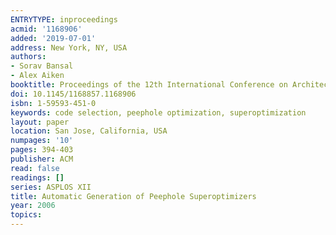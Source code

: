 ```yaml
---
ENTRYTYPE: inproceedings
acmid: '1168906'
added: '2019-07-01'
address: New York, NY, USA
authors:
- Sorav Bansal
- Alex Aiken
booktitle: Proceedings of the 12th International Conference on Architectural Support for Programming Languages and Operating Systems
doi: 10.1145/1168857.1168906
isbn: 1-59593-451-0
keywords: code selection, peephole optimization, superoptimization
layout: paper
location: San Jose, California, USA
numpages: '10'
pages: 394-403
publisher: ACM
read: false
readings: []
series: ASPLOS XII
title: Automatic Generation of Peephole Superoptimizers
year: 2006
topics:
---
```


